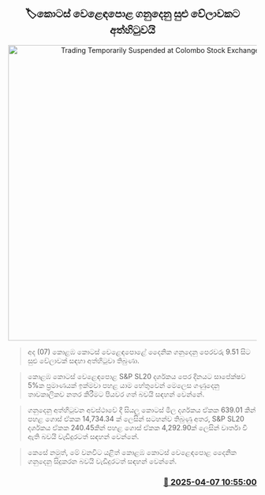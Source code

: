 <p align='center'><b><h2 align='center' title='Trading Temporarily Suspended at Colombo Stock Exchange'>🏷කොටස් වෙළෙඳපොළ ගනුදෙනු සුළු වේලාවකට අත්හිටුවයි</h2></b></p>
<p align='center'><img src='https://helakuru.sgp1.cdn.digitaloceanspaces.com/esana/images/lib/cse-stock.jpg' width='600' alt='Trading Temporarily Suspended at Colombo Stock Exchange'></p>

> අද (07) කොළඹ කොටස් වෙළෙඳපොළේ දෛනික ගනුදෙනු පෙරවරු 9.51 සිට සුළු වේලාවක් සඳහා අත්හිටුවා තිබුණා.

> කොළඹ කොටස් වෙළෙඳපොළ S&P SL20 දර්ශකය පෙර දිනයට සාපේක්ෂව 5%ක ප්‍රමාණයක් ඉක්මවා පහළ යාම හේතුවෙන් මෙලෙස ගණුදෙනු තාවකාලිකව නතර කිරීමට පියවර ගත් බවයි සඳහන් වෙන්නේ.

> ගනුදෙනු අත්හිටුවන අවස්ථාවේ දී සියලු කොටස් මිල දර්ශකය ඒකක 639.01 කින් පහළ ගොස් ඒකක 14,734.34 ක් ලෙසින් සටහන්ව තිබුණු අතර, S&P SL20 දර්ශකය ඒකක 240.45කින් පහළ ගොස් ඒකක 4,292.90ක් ලෙසින් වාර්තා වී ඇති බවයි වැඩිදුරටත් සඳහන් වෙන්නේ.

> කෙසේ නමු‍ත්, මේ වනවිට යළිත් කොළඹ කොටස් වෙළෙඳපොළ දෛනික ගනුදෙනු සිදුකරන බවයි වැඩිදුරටත් සඳහන් වෙන්නේ.



<h3 align='right'><a href='https://www.helakuru.lk/esana/p/109028/'>📅 2025-04-07 10:55:00</a></h3>

